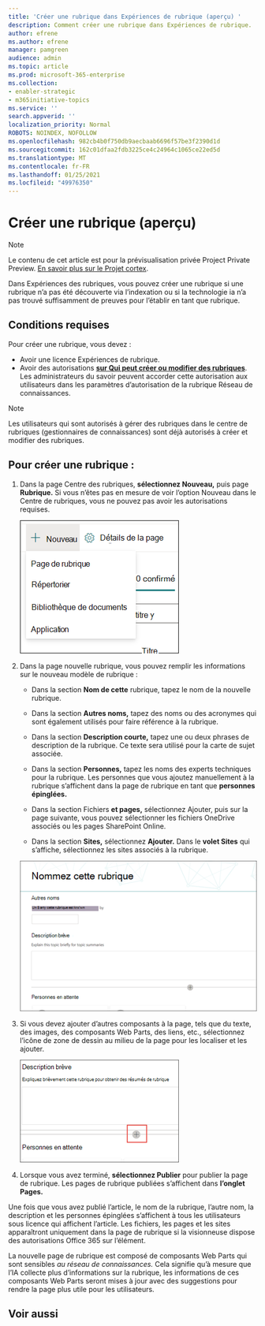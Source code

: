```yaml
---
title: 'Créer une rubrique dans Expériences de rubrique (aperçu) '
description: Comment créer une rubrique dans Expériences de rubrique.
author: efrene
ms.author: efrene
manager: pamgreen
audience: admin
ms.topic: article
ms.prod: microsoft-365-enterprise
ms.collection:
- enabler-strategic
- m365initiative-topics
ms.service: ''
search.appverid: ''
localization_priority: Normal
ROBOTS: NOINDEX, NOFOLLOW
ms.openlocfilehash: 982cb4b0f750db9aecbaab6696f57be3f2390d1d
ms.sourcegitcommit: 162c01dfaa2fdb3225ce4c24964c1065ce22ed5d
ms.translationtype: MT
ms.contentlocale: fr-FR
ms.lasthandoff: 01/25/2021
ms.locfileid: "49976350"
---
```

# <a name="create-a-new-topic-preview"></a>Créer une rubrique (aperçu)

> [!Note] 
> Le contenu de cet article est pour la prévisualisation privée Project Private Preview. [En savoir plus sur le Projet cortex](https://aka.ms/projectcortex).

Dans Expériences des rubriques, vous pouvez créer une rubrique si une rubrique n’a pas été découverte via l’indexation ou si la technologie ia n’a pas trouvé suffisamment de preuves pour l’établir en tant que rubrique.

## <a name="requirements"></a>Conditions requises

Pour créer une rubrique, vous devez :
- Avoir une licence Expériences de rubrique.
- Avoir des autorisations [**sur Qui peut créer ou modifier des rubriques**](https://docs.microsoft.com/microsoft-365/knowledge/topic-experiences-user-permissions). Les administrateurs du savoir peuvent accorder cette autorisation aux utilisateurs dans les paramètres d’autorisation de la rubrique Réseau de connaissances. 

> [!Note] 
> Les utilisateurs qui sont autorisés à gérer des rubriques dans le centre de rubriques (gestionnaires de connaissances) sont déjà autorisés à créer et modifier des rubriques.

## <a name="to-create-a-new-topic"></a>Pour créer une rubrique :

1. Dans la page Centre des rubriques, **sélectionnez Nouveau,** puis page **Rubrique.** Si vous n’êtes  pas en mesure de voir l’option Nouveau dans le Centre de rubriques, vous ne pouvez pas avoir les autorisations requises.

    ![Nouvelle rubrique](../media/knowledge-management/k-new-topic.png)

2. Dans la page nouvelle rubrique, vous pouvez remplir les informations sur le nouveau modèle de rubrique :

    - Dans la section **Nom de cette** rubrique, tapez le nom de la nouvelle rubrique.
    
    - Dans la section **Autres noms,** tapez des noms ou des acronymes qui sont également utilisés pour faire référence à la rubrique.
    
    - Dans la section **Description courte,** tapez une ou deux phrases de description de la rubrique. Ce texte sera utilisé pour la carte de sujet associée.
    
    - Dans la section **Personnes,** tapez les noms des experts techniques pour la rubrique. Les personnes que vous ajoutez manuellement à la rubrique s’affichent dans la page de rubrique en tant que **personnes épinglées.**
    
    - Dans la section Fichiers  **et pages,** sélectionnez Ajouter, puis sur la page suivante, vous pouvez sélectionner les fichiers OneDrive associés ou les pages SharePoint Online.
    
    - Dans la section **Sites,** sélectionnez **Ajouter.** Dans le  **volet Sites** qui s’affiche, sélectionnez les sites associés à la rubrique.

    ![Page Nouvelle rubrique](../media/knowledge-management/k-new-topic-page.png)
    
3. Si vous devez ajouter d’autres composants à la page, tels que du texte, des images, des composants Web Parts, des liens, etc., sélectionnez l’icône de zone de dessin au milieu de la page pour les localiser et les ajouter.

    ![Ajouter des éléments à la page](../media/knowledge-management/static-icon.png)

4. Lorsque vous avez terminé, **sélectionnez Publier** pour publier la page de rubrique. Les pages de rubrique publiées s’affichent dans **l’onglet Pages.**

Une fois que vous avez publié l’article, le nom de la rubrique, l’autre nom, la description et les personnes épinglées s’affichent à tous les utilisateurs sous licence qui affichent l’article. Les fichiers, les pages et les sites apparaîtront uniquement dans la page de rubrique si la visionneuse dispose des autorisations Office 365 sur l’élément. 

La nouvelle page de rubrique est composé de composants Web Parts qui sont sensibles *au réseau de connaissances.* Cela signifie qu’à mesure que l’IA collecte plus d’informations sur la rubrique, les informations de ces composants Web Parts seront mises à jour avec des suggestions pour rendre la page plus utile pour les utilisateurs.

## <a name="see-also"></a>Voir aussi



  






